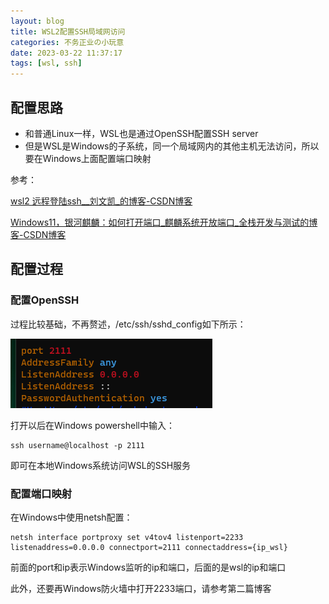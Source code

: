 ```yaml
---
layout: blog
title: WSL2配置SSH局域网访问
categories: 不务正业の小玩意
date: 2023-03-22 11:37:17
tags: [wsl, ssh]
---
```


## 配置思路

- 和普通Linux一样，WSL也是通过OpenSSH配置SSH server
- 但是WSL是Windows的子系统，同一个局域网内的其他主机无法访问，所以要在Windows上面配置端口映射

参考：

[wsl2 远程登陆ssh__刘文凯_的博客-CSDN博客](https://blog.csdn.net/qq_24211837/article/details/117386077)

[Windows11，银河麒麟：如何打开端口_麒麟系统开放端口_全栈开发与测试的博客-CSDN博客](https://blog.csdn.net/weixin_42727710/article/details/122495314)

## 配置过程

### 配置OpenSSH

过程比较基础，不再赘述，/etc/ssh/sshd_config如下所示：

![image-20230322162125318](/source/images/wsl-ssh/image-20230322162125318.png)

打开以后在Windows powershell中输入：

``` shell
ssh username@localhost -p 2111
```

即可在本地Windows系统访问WSL的SSH服务

### 配置端口映射

在Windows中使用netsh配置：

``` shell
netsh interface portproxy set v4tov4 listenport=2233 listenaddress=0.0.0.0 connectport=2111 connectaddress={ip_wsl}
```

前面的port和ip表示Windows监听的ip和端口，后面的是wsl的ip和端口

此外，还要再Windows防火墙中打开2233端口，请参考第二篇博客
